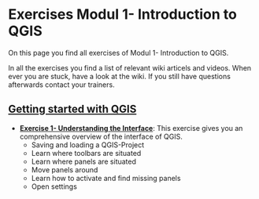 # Exercises Modul 1- Introduction to QGIS

On this page you find all exercises of Modul 1- Introduction to QGIS.

In all the exercises you find a list of relevant wiki articels and videos. When ever you are stuck, have a look at the wiki. If you still have questions afterwards contact your trainers. 

## [Getting started with QGIS](/content/Modul_1/en_qgis_start.md)
* __[Exercise 1- Understanding the Interface](/content/modul_1/en_qgis_interface_ex2.md)__: This exercise gives you an comprehensive overview of the interface of QGIS. 
    - Saving and loading a QGIS-Project
    - Learn where toolbars are situated
    - Learn where panels are situated
    - Move panels around
    - Learn how to activate and find missing panels
    - Open settings



